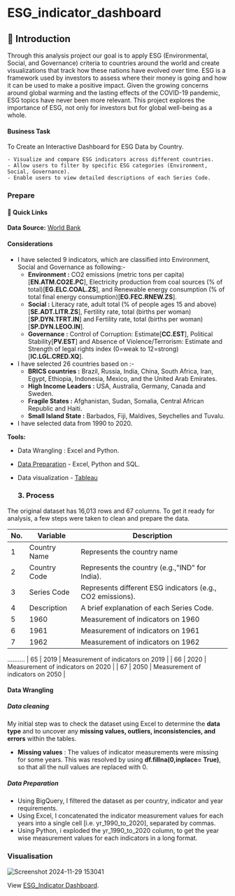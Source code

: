 # ESG_indicator_dashboard
## 📝 Introduction 
Through this analysis project our goal is to apply ESG (Environmental, Social, and Governance) criteria to countries around the world and create visualizations that track how these nations have evolved over time. ESG is a framework used by investors to assess where their money is going and how it can be used to make a positive impact. Given the growing concerns around global warming and the lasting effects of the COVID-19 pandemic, ESG topics have never been more relevant. This project explores the importance of ESG, not only for investors but for global well-being as a whole.

#### Business Task
To Create an Interactive Dashboard for ESG Data by Country.

    - Visualize and compare ESG indicators across different countries.
    - Allow users to filter by specific ESG categories (Environment, Social, Governance).
    - Enable users to view detailed descriptions of each Series Code.

### Prepare
#### 🔗 Quick Links
**Data Source:** [World Bank](https://databank.worldbank.org/source/environment-social-and-governance?preview=on) <br>

#### Considerations
* I have selected 9 indicators, which are classified into Environment,  Social and Governance as following:-
    - **Environment :** CO2 emissions (metric tons per capita)[**EN.ATM.CO2E.PC**], Electricity production from coal sources (% of total)[**EG.ELC.COAL.ZS**], and Renewable energy consumption (% of total final energy consumption)[**EG.FEC.RNEW.ZS**].
    - **Social      :** Literacy rate, adult total (% of people ages 15 and above)[**SE.ADT.LITR.ZS**], Fertility rate, total (births per woman)[**SP.DYN.TFRT.IN**] and Fertility rate, total (births per woman)[**SP.DYN.LEOO.IN**].
    - **Governance  :** Control of Corruption: Estimate[**CC.EST**], Political Stability[**PV.EST**] and Absence of Violence/Terrorism: Estimate and Strength of legal rights index (0=weak to 12=strong)[**IC.LGL.CRED.XQ**].
* I have selected 26 countries based on :-
    - **BRICS countries :** Brazil, Russia, India, China, South Africa, Iran, Egypt, Ethiopia, Indonesia, Mexico, and the United Arab Emirates.
    - **High Income Leaders :** USA, Australia, Germany, Canada and Sweden.
    - **Fragile States :** Afghanistan, Sudan, Somalia, Central African Republic and Haiti.
    - **Small Island State :** Barbados, Fiji, Maldives, Seychelles and Tuvalu.
* I have selected data from 1990 to 2020.

**Tools:** <br>
- Data Wrangling : Excel and Python.
- [Data Preparation](https://github.com/sangeetbanik/ESG_indicator_dashboard/blob/main/Data_Preparation.sql) - Excel, Python and SQL.
- Data visualization - [Tableau](https://public.tableau.com/app/profile/sangeet.banik/viz/ESG_Indicator/Dashboard1)

  ### 3. Process
The original dataset has 16,013 rows and 67 columns. To get it ready for analysis, a few steps were taken to clean and prepare the data.

| **No.**|  **Variable**       |  **Description**                                          |
|--------|------------------   | ----------------------------------------------------------|
| 1      | Country Name        | Represents the country name                               |
| 2      | Country Code        | Represents the country (e.g.,"IND" for India).            |
| 3      | Series Code         | Represents different ESG indicators (e.g., CO2 emissions).|
| 4      | Description         | A brief explanation of each Series Code.                  |
| 5      | 1960                | Measurement of indicators on 1960                         |
| 6      | 1961                | Measurement of indicators on 1961                         |
| 7      | 1962                | Measurement of indicators on 1962                         |
..........
| 65      |  2019                | Measurement of indicators on 2019                       |
| 66      |  2020                | Measurement of indicators on 2020                       |
| 67      |  2050                | Measurement of indicators on 2050                       |

#### Data Wrangling
##### Data cleaning
My initial step was to check the dataset using Excel to determine the **data type** and to  uncover any **missing values, outliers, inconsistencies, and errors** within the tables. 
- **Missing values** : The values of indicator measurements were missing for some years. This was resolved by using **df.fillna(0,inplace= True)**, so that all the null values are replaced with 0.

##### Data Preparation
- Using BigQuery, I filtered the dataset as per country, indicator and year requirements.
- Using Excel, I concatenated the indicator measurement values for each years into a single cell [i.e. yr_1990_to_2020], separated by commas.
- Using Python, i exploded the yr_1990_to_2020 column, to get the year wise measurement values for each indicators in a long format.

### Visualisation
![Screenshot 2024-11-29 153041](https://github.com/user-attachments/assets/fd37e864-9bca-4a25-ba93-223531c32bb8)



View [ESG_Indicator Dashboard](https://public.tableau.com/app/profile/sangeet.banik/viz/ESG_Indicator/Dashboard1).









  
